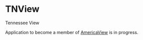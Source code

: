 # TNView

Tennessee View

Application to become a member of [AmericaView](https://americaview.org/) is in progress.
